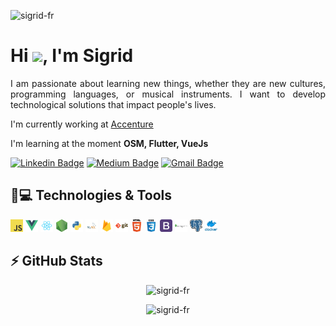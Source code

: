 <p align="left"><img src="https://komarev.com/ghpvc/?username=sigrid-fr" alt="sigrid-fr" /></p>

<h1 align = "justify"> Hi <img src="https://media.giphy.com/media/hvRJCLFzcasrR4ia7z/giphy.gif" width="10px">, I'm Sigrid</h1>
<p align = "justify">I am passionate about learning new things, whether they are new cultures, programming languages, or musical instruments. I want to develop technological solutions that impact people's lives.</p>

I'm currently working at [Accenture](https://www.accenture.com/br-pt)

I'm learning at the moment **OSM, Flutter, VueJs**


[![Linkedin Badge](https://img.shields.io/badge/-linkedin-blue?style=flat-square&logo=Linkedin&logoColor=white&link=https://www.linkedin.com/in/sigrid-rodrigues/)](https://www.linkedin.com/in/sigrid-rodrigues/)
[![Medium Badge](https://img.shields.io/badge/-si20.fr-03a57a?style=flat-square&labelColor=000000&logo=Medium&link=https://medium.com/@si20.fr)](https://medium.com/@si20.fr)
[![Gmail Badge](https://img.shields.io/badge/-gmail-c14438?style=flat-square&logo=Gmail&logoColor=white&link=mailto:sigferodrigues@gmail.com)](mailto:sigferodrigues@gmail.com)

## 🚀💻 Technologies & Tools

<code><img height="20" src="https://raw.githubusercontent.com/github/explore/80688e429a7d4ef2fca1e82350fe8e3517d3494d/topics/javascript/javascript.png"></code>
<code><img height="20" src="https://raw.githubusercontent.com/github/explore/80688e429a7d4ef2fca1e82350fe8e3517d3494d/topics/vue/vue.png"></code>
<code><img height="20" src="https://raw.githubusercontent.com/github/explore/80688e429a7d4ef2fca1e82350fe8e3517d3494d/topics/react/react.png"></code>
<code><img height="20" src="https://raw.githubusercontent.com/github/explore/80688e429a7d4ef2fca1e82350fe8e3517d3494d/topics/nodejs/nodejs.png"></code>
<code><img height="20" src="https://raw.githubusercontent.com/github/explore/80688e429a7d4ef2fca1e82350fe8e3517d3494d/topics/python/python.png"></code>
<code><img height="20" src="https://raw.githubusercontent.com/github/explore/80688e429a7d4ef2fca1e82350fe8e3517d3494d/topics/mysql/mysql.png"></code>
<code><img height="20" src="https://raw.githubusercontent.com/github/explore/80688e429a7d4ef2fca1e82350fe8e3517d3494d/topics/firebase/firebase.png"></code>
<code><img height="20" src="https://raw.githubusercontent.com/github/explore/80688e429a7d4ef2fca1e82350fe8e3517d3494d/topics/git/git.png"></code>
<code><img height="20" src="https://raw.githubusercontent.com/github/explore/80688e429a7d4ef2fca1e82350fe8e3517d3494d/topics/html/html.png"></code>
<code><img height="20" src="https://raw.githubusercontent.com/github/explore/80688e429a7d4ef2fca1e82350fe8e3517d3494d/topics/css/css.png"></code>
<code><img height="20" src="https://raw.githubusercontent.com/github/explore/80688e429a7d4ef2fca1e82350fe8e3517d3494d/topics/bootstrap/bootstrap.png"></code>
<code><img height="20" src="https://raw.githubusercontent.com/github/explore/80688e429a7d4ef2fca1e82350fe8e3517d3494d/topics/mongodb/mongodb.png"></code>
<code><img height="20" src="https://raw.githubusercontent.com/github/explore/80688e429a7d4ef2fca1e82350fe8e3517d3494d/topics/postgresql/postgresql.png"></code>
<code><img height="20" src="https://raw.githubusercontent.com/github/explore/80688e429a7d4ef2fca1e82350fe8e3517d3494d/topics/docker/docker.png"></code>

## ⚡ GitHub Stats

<p align="center"> <img src="https://github-readme-stats.vercel.app/api?username=sigrid-fr&show_icons=true&theme=gotham" alt="sigrid-fr" />
<p align="center"> <img src="https://github-readme-stats.vercel.app/api/top-langs?username=sigrid-fr&show_icons=true&theme=gotham" alt="sigrid-fr" />
